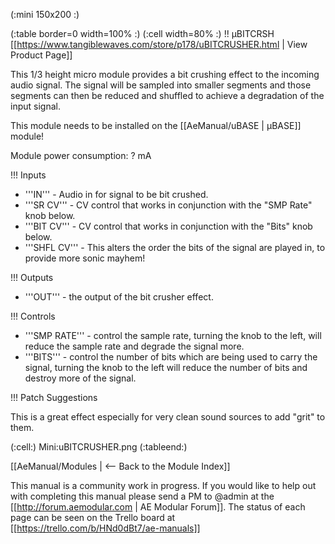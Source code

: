 (:mini 150x200 :)

(:table border=0 width=100% :)
(:cell width=80% :) 
!! µBITCRSH
[[https://www.tangiblewaves.com/store/p178/uBITCRUSHER.html  | View Product Page]]

This 1/3 height micro module provides a bit crushing effect to the incoming audio signal. The signal will be sampled into smaller segments and those segments can then be reduced and shuffled to achieve a degradation of the input signal.

This module needs to be installed on the [[AeManual/uBASE | µBASE]] module!

Module power consumption: ? mA

!!! Inputs

* '''IN''' - Audio in for signal to be bit crushed.
* '''SR CV''' - CV control that works in conjunction with the "SMP Rate" knob below.
* '''BIT CV''' - CV control that works in conjunction with the "Bits" knob below.
* '''SHFL CV''' -  This alters the order the bits of the signal are played in, to provide more sonic mayhem!

!!! Outputs

* '''OUT''' - the output of the bit crusher effect.

!!! Controls

* '''SMP RATE''' - control the sample rate, turning the knob to the left, will reduce the sample rate and degrade the signal more.
* '''BITS''' - control the number of bits which are being used to carry the signal, turning the knob to the left will reduce the number of bits and destroy more of the signal.

!!! Patch Suggestions

This is a great effect especially for very clean sound sources to add "grit" to them.


(:cell:) Mini:uBITCRUSHER.png
(:tableend:)

[[AeManual/Modules | <-- Back to the Module Index]]

This manual is a community work in progress. If you would like to help out with completing this manual please send a PM to @admin at the [[http://forum.aemodular.com | AE Modular Forum]].  The status of each page can be seen on the Trello board at [[https://trello.com/b/HNd0dBt7/ae-manuals]]